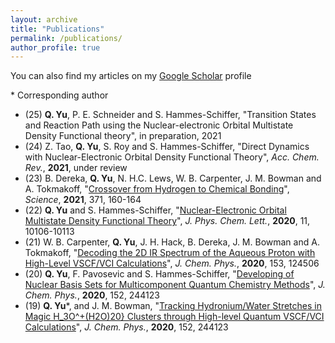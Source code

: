 ```yaml
---
layout: archive
title: "Publications"
permalink: /publications/
author_profile: true
---
```


You can also find my articles on my [Google Scholar](https://scholar.google.com/citations?user=9JiUEQcAAAAJ&hl=en) profile

\* Corresponding author
* (25) **Q. Yu**, P. E. Schneider and S. Hammes-Schiffer, "Transition States and Reaction Path using the Nuclear-electronic Orbital Multistate Density Functional theory", in preparation, 2021
* (24) Z. Tao, **Q. Yu**, S. Roy and S. Hammes-Schiffer, "Direct Dynamics with Nuclear-Electronic Orbital Density Functional Theory", *Acc. Chem. Rev.*, **2021**, under review
* (23) B. Dereka, **Q. Yu**, N. H.C. Lews, W. B. Carpenter, J. M. Bowman and A. Tokmakoff, "[Crossover from Hydrogen to Chemical Bonding](https://science.sciencemag.org/content/371/6525/160)", *Science*, **2021**, 371, 160-164
* (22) **Q. Yu** and S. Hammes-Schiffer, "[Nuclear-Electronic Orbital Multistate Density Functional Theory](https://pubs.acs.org/doi/10.1021/acs.jpclett.0c02923)", *J. Phys. Chem. Lett.*, **2020**, 11, 10106-10113
* (21) W. B. Carpenter, **Q. Yu**, J. H. Hack, B. Dereka, J. M. Bowman and A. Tokmakoff, "[Decoding the 2D IR Spectrum of the Aqueous Proton with High-Level VSCF/VCI Calculations](https://aip.scitation.org/doi/10.1063/5.0020279)", *J. Chem. Phys.*, **2020**, 153, 124506
* (20)  **Q. Yu**, F. Pavosevic and S. Hammes-Schiffer, "[Developing of Nuclear Basis Sets for Multicomponent Quantum Chemistry Methods](https://aip.scitation.org/doi/full/10.1063/5.0009233)", *J. Chem. Phys.*, **2020**, 152, 244123
* (19)  **Q. Yu**\*, and J. M. Bowman, "[Tracking Hydronium/Water Stretches in Magic H_3O^+(H2O)20} Clusters through High-level Quantum VSCF/VCI Calculations](https://aip.scitation.org/doi/full/10.1063/5.0009233)", *J. Chem. Phys.*, **2020**, 152, 244123
